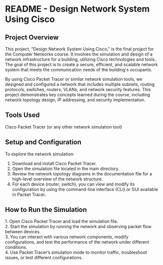<h1> README - Design Network System Using Cisco </h1>
<h2>Project Overview</h2>
This project, "Design Network System Using Cisco," is the final project for the Computer Networks course. It involves the simulation and design of a network infrastructure for a building, utilizing Cisco technologies and tools. The goal of this project is to create a secure, efficient, and scalable network system that meets the communication needs of the building's occupants.

By using Cisco Packet Tracer or similar network simulation tools, we designed and configured a network that includes multiple subnets, routing protocols, switches, routers, VLANs, and network security features. This project demonstrates key concepts learned during the course, including network topology design, IP addressing, and security implementation.

<h2>Tools Used</h2>
Cisco Packet Tracer (or any other network simulation tool)

<h2>Setup and Configuration</h2>
To explore the network simulation:

1. Download and install Cisco Packet Tracer.<br>
2. Open the simulation file located in the main directory.<br>
3. Review the network topology diagrams in the documentation file for a high-level overview of the network structure.<br>
4. For each device (router, switch), you can view and modify its configuration by using the command-line interface (CLI) or GUI available in Packet Tracer.<br>

<h2>How to Run the Simulation</h2>
1. Open Cisco Packet Tracer and load the simulation file. <br>
2. Start the simulation by running the network and observing packet flow between devices.<br>
3. You can interact with various network components, modify configurations, and test the performance of the network under different conditions.<br>
4. Use Packet Tracer’s simulation mode to monitor traffic, troubleshoot issues, or test different configurations.<br>

